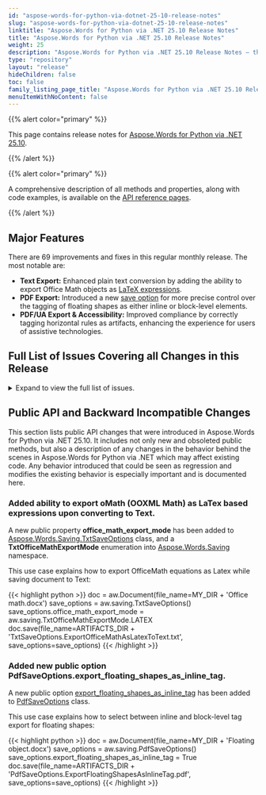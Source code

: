 ```yaml
---
id: "aspose-words-for-python-via-dotnet-25-10-release-notes"
slug: "aspose-words-for-python-via-dotnet-25-10-release-notes"
linktitle: "Aspose.Words for Python via .NET 25.10 Release Notes"
title: "Aspose.Words for Python via .NET 25.10 Release Notes"
weight: 25
description: "Aspose.Words for Python via .NET 25.10 Release Notes – the latest updates and fixes."
type: "repository"
layout: "release"
hideChildren: false
toc: false
family_listing_page_title: "Aspose.Words for Python via .NET 25.10 Release Notes"
menuItemWithNoContent: false
---
```


{{% alert color="primary" %}}

This page contains release notes for [Aspose.Words for Python via .NET 25.10](https://pypi.org/project/aspose-words/25.10.0/).


{{% /alert %}}


{{% alert color="primary" %}}

A comprehensive description of all methods and properties, along with code examples, is available on the [API reference pages](https://reference.aspose.com/words/python-net/).

{{% /alert %}}

## Major Features

There are 69 improvements and fixes in this regular monthly release. The most notable are:

- **Text Export:** Enhanced plain text conversion by adding the ability to export Office Math objects as [LaTeX expressions](https://reference.aspose.com/words/net/aspose.words.saving/txtsaveoptions/officemathexportmode/).
- **PDF Export:** Introduced a new [save option](https://reference.aspose.com/words/net/aspose.words.saving/pdfsaveoptions/exportfloatingshapesasinlinetag/) for more precise control over the tagging of floating shapes as either inline or block-level elements.
- **PDF/UA Export & Accessibility:** Improved compliance by correctly tagging horizontal rules as artifacts, enhancing the experience for users of assistive technologies.

 
## Full List of Issues Covering all Changes in this Release

<details>
<summary>Expand to view the full list of issues.</summary>

1. Consider preserving empty paragraphs in textboxes in PDF structure
2. Export oMath (OOXML Math) as LaTex based expressions upon converting to Text
3. Mark horizontal rules as decorative figures when saving to PDF/UA
4. Support MSO properties during import tables
5. Add -aw-border-color CSS round-trip property
6. DOCX to Grayscale PDF rendering issue
7. Add support for EPS images
8. Add public API to get OfficeMath value in LaTeX format
9. Saving DOCX as PCL loses bold and spacing 
10. Bounds are correct only after setting the width/height of the groupShape
11. Content vertical position is incorrect it table cell after rendering
12. Content in document header overlaps after rendering
13. Position of images in header is incorrect after rendering
14. An exception is thrown for JsonDataSource and JsonSimpleValueParseMode.Strict
15. Setting GroupShape Width and Height does not return the correct BoundInPoints for the shape
16. Compare result does not match MS Word output
17. Vertical hyphen orientation changed to horizontal upon rendering to image (.NET 8)
18. Axis title and legend positions moved upon DOCX to PDF
19. Incorrect export barcode and unexpected union of paragraphs upon PDF import
20. Image is tagged outside the table
21. Import of MsoHtml lists differs from MS Word's result
22. Hyperlinks are lost after PDF to DOCX conversion
23. QR code from HTML is rendered improperly
24. HTML conditional comments are parsed incorrectly
25. Incorrect MathML output with parentheses when converting ODT to HTML
26. StructureDocumentTag content is not exported properly to HTML 
27. Exception is thrown while converting Docx to Html
28. Track changes partially lost when saving DOCX with dropdown content controls mapped to Custom XML
29. Character is rendered as missed glyph
30. PDF is improperly converted to DOCX
31. Data labels are lost after rendering chart
32. Chart rendering from customer generated DOCX
33. MD to DOCX: HTML table is not rendered in output file
34. NullReferenceException when saving DOCX to PDF
35. Shape becomes opaque and hides content after rendering
36. List numbering is not retained after extracting pages
37. Equation is not rendered inside the table
38. DOCX to PDF: Content control export brakes layout
39. InvalidOperationException is thrown upon saving document after updating SDT
40. Incorrect alignment of labels on X axis of charts
41. Checkboxes are not exported in the output file
42. ArgumentOutOfRangeException on DOCX to XLSX re-saving
43. Compare result does not match MS Word output
44. Content is moved to the next page after open/save RTF
45. Tables are recognized improperly upon loading PDF document
46. Cell background is imported from RTF improperly
47. Too small height of row in XLSX output
48. ArgumentOutOfRangeException upon rendering to PDF
49. Arabic numbers changed to European after adding HarfBuzzTextShaperFactory
50. Document corruption after using XmlMapping.SetMapping
51. Insert HTML works slow
52. Reverse order of Arabic text characters in SVG export
53. Text direction in shape is incorrect after rendering
54. FileCorruptedException is thrown upon loading DOCX document
55. Aspose.Words does not allow using DoubleStrikeThrough effect for insert and movedTo revisions
56. Font variation parameters are missing in TTFont
57. Incorrect size of plot area with a manual layout if type of the manual layout is "Outer".
58. Font is substituted even if it is available
59. Wrong table layout when converting PDF to DOCX
60. Extra spaces appears in URLs after convertion PDF to MD
61. HarfBuzz caching issue with variable fonts
62. Page reference numbers issue
63. Incorrect font is applied when converting DOCX to Fixed-HTML
64. Shared static state between different Document instances corrupts font substitution
65. Inconsistent behavior with UpdatePageLayout() when using tables with different column counts
66. FontSubstitution adds an additional file to the generated output
67. Parentheses are not exported properly to MathML
68. Matrix brackets are not displayed when HtmlOfficeMathOutputMode.MathML is used
69. Vertical bars brackets in equation are lost after converting to HTML with HtmlOfficeMathOutputMode.MathML
</details>

## Public API and Backward Incompatible Changes

This section lists public API changes that were introduced in Aspose.Words for Python via .NET 25.10. It includes not only new and obsoleted public methods, but also a description of any changes in the behavior behind the scenes in Aspose.Words for Python via .NET which may affect existing code. Any behavior introduced that could be seen as regression and modifies the existing behavior is especially important and is documented here.

### Added ability to export oMath (OOXML Math) as LaTex based expressions upon converting to Text.

A new public property **office_math_export_mode** has been added to [Aspose.Words.Saving.TxtSaveOptions](https://reference.aspose.com/words/net/aspose.words.saving/txtsaveoptions/) class,
and a **TxtOfficeMathExportMode** enumeration into [Aspose.Words.Saving](https://reference.aspose.com/words/net/aspose.words.saving/) namespace.

This use case explains how to export OfficeMath equations as Latex while saving document to Text:

{{< highlight python >}}
doc = aw.Document(file_name=MY_DIR + 'Office math.docx')
save_options = aw.saving.TxtSaveOptions()
save_options.office_math_export_mode = aw.saving.TxtOfficeMathExportMode.LATEX
doc.save(file_name=ARTIFACTS_DIR + 'TxtSaveOptions.ExportOfficeMathAsLatexToText.txt', save_options=save_options)
{{< /highlight >}}

### Added new public option PdfSaveOptions.export_floating_shapes_as_inline_tag.

A new public option [export_floating_shapes_as_inline_tag](https://reference.aspose.com/words/python-net/aspose.words.saving/pdfsaveoptions/export_floating_shapes_as_inline_tag/) has been added to [PdfSaveOptions](https://reference.aspose.com/words/python-net/aspose.words.saving/pdfsaveoptions/) class.

This use case explains how to select between inline and block-level tag export for floating shapes:

{{< highlight python >}}
doc = aw.Document(file_name=MY_DIR + 'Floating object.docx')
save_options = aw.saving.PdfSaveOptions()
save_options.export_floating_shapes_as_inline_tag = True
doc.save(file_name=ARTIFACTS_DIR + 'PdfSaveOptions.ExportFloatingShapesAsInlineTag.pdf', save_options=save_options)
{{< /highlight >}}

